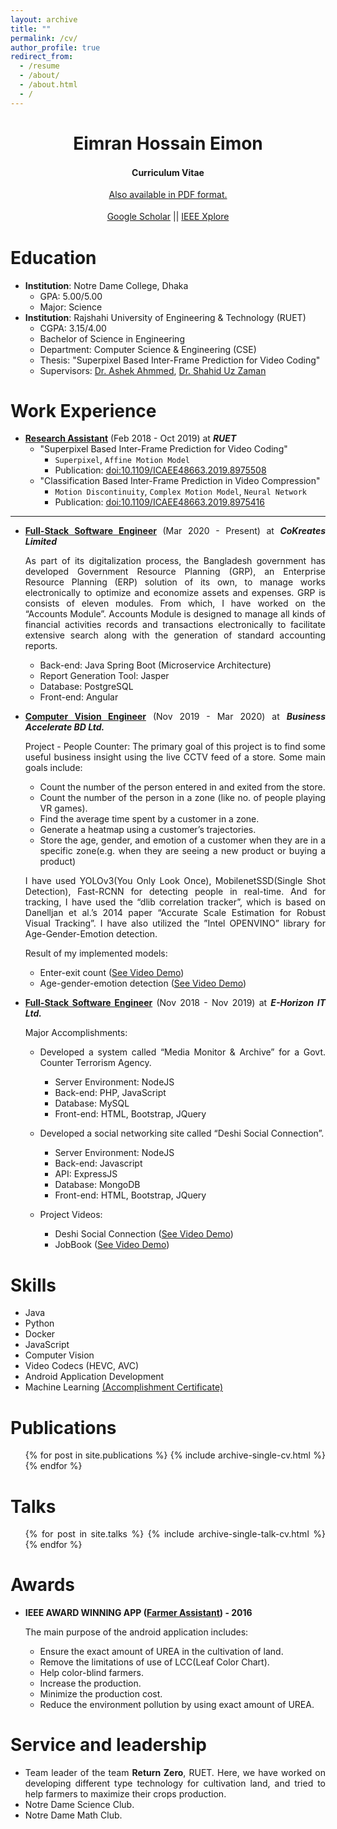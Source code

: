 ```yaml
---
layout: archive
title: ""
permalink: /cv/
author_profile: true
redirect_from:
  - /resume
  - /about/
  - /about.html
  - /
---
```



<h1 class="western" align="center"><b>Eimran Hossain Eimon</b></h1>
<p style="line-height: 1.5;" align="center"><span><b>Curriculum Vitae</b> </span></p>
<p style="line-height: 1.5;" align="center"><span><a href="/files/Academic_CV.pdf">Also available in PDF format.</a></span></p>
<p style="line-height: 1.5;" align="center"><span><a href="https://scholar.google.com/citations?user=NnT_iccAAAAJ&hl=en">Google Scholar</a> || <a href="https://ieeexplore.ieee.org/author/37087405667">IEEE Xplore</a></span></p>

<style>body {text-align: justify}</style>

Education
======
* **Institution**: Notre Dame College, Dhaka
    * GPA: 5.00/5.00
    * Major: Science
* **Institution**: Rajshahi University of Engineering & Technology (RUET)
    * CGPA: 3.15/4.00
    * Bachelor of Science in Engineering
    * Department: Computer Science & Engineering (CSE) 
    * Thesis: "Superpixel Based Inter-Frame Prediction for Video Coding"
    * Supervisors: [Dr. Ashek Ahmmed](https://scholar.google.com/citations?hl=en&user=inQobUgAAAAJ), [Dr. Shahid Uz Zaman](http://vu.edu.bd/cse/faculty-members/prof-drmd-shahid-uz-zaman) 

Work Experience
======

* <ins>**Research Assistant**</ins> (Feb 2018 - Oct 2019) at ***RUET***
  * "Superpixel Based Inter-Frame Prediction for Video Coding"
    * `Superpixel`, `Affine Motion Model`
    * Publication: [doi:10.1109/ICAEE48663.2019.8975508](http://dx.doi.org/10.1109/ICAEE48663.2019.8975508)
  * "Classification Based Inter-Frame Prediction in Video Compression"
    * `Motion Discontinuity`, `Complex Motion Model`, `Neural Network`
    * Publication: [doi:10.1109/ICAEE48663.2019.8975416](http://dx.doi.org/10.1109/ICAEE48663.2019.8975416)
  
 
<hr>

* <ins>**Full-Stack Software Engineer**</ins> (Mar 2020 - Present)
  at ***CoKreates Limited***
  
  As part of its digitalization process, the Bangladesh government has developed Government Resource Planning (GRP), an Enterprise Resource Planning (ERP) solution of its own, to manage works electronically to optimize and economize assets and expenses.
  GRP is consists of eleven modules. From which, I have worked on the “Accounts Module”. Accounts Module is designed to manage all kinds of financial activities records and transactions electronically to facilitate extensive search along with the generation of standard accounting reports.
  * Back-end: Java Spring Boot (Microservice Architecture)
  * Report Generation Tool: Jasper
  * Database: PostgreSQL
  * Front-end: Angular
  
* <ins>**Computer Vision Engineer**</ins> (Nov 2019 - Mar 2020)
at ***Business Accelerate BD Ltd.***

    Project - People Counter: 
    The primary goal of this project is to find some useful business insight using the live CCTV feed
    of a store. Some main goals include:
    * Count the number of the person entered in and exited from the store.
    * Count the number of the person in a zone (like no. of people playing VR games).
    * Find the average time spent by a customer in a zone.
    * Generate a heatmap using a customer’s trajectories.
    * Store the age, gender, and emotion of a customer when they are in a specific zone(e.g. when they are seeing
    a new product or buying a product)
    
    I have used YOLOv3(You Only Look Once), MobilenetSSD(Single Shot Detection), Fast-RCNN for detecting
    people in real-time. And for tracking, I have used the “dlib correlation tracker”, which is based on Danelljan et al.’s
    2014 paper “Accurate Scale Estimation for Robust Visual Tracking”. I have also utilized the ”Intel OPENVINO”
    library for Age-Gender-Emotion detection.
    
    Result of my implemented models:    
     * Enter-exit count ([See Video Demo](https://drive.google.com/file/d/1CND1PB-FXwI56t-QMHTwWrBS2JkZB3fV/view?usp=sharing))
     * Age-gender-emotion detection ([See Video Demo](https://drive.google.com/file/d/1vBAifjEJNkIMvB9441E-CiQxlowZpqXb/view))
 
 
 * <ins>**Full-Stack Software Engineer**</ins> (Nov 2018 - Nov 2019)
   at ***E-Horizon IT Ltd.***
   
    Major Accomplishments:
    * Developed a system called “Media Monitor & Archive” for a Govt. Counter Terrorism Agency.
        * Server Environment: NodeJS
        * Back-end: PHP, JavaScript
        * Database: MySQL
        * Front-end: HTML, Bootstrap, JQuery
        
    * Developed a social networking site called “Deshi Social Connection”.
        * Server Environment: NodeJS
        * Back-end: Javascript
        * API: ExpressJS
        * Database: MongoDB
        * Front-end: HTML, Bootstrap, JQuery
    
    * Project Videos:
        * Deshi Social Connection ([See Video Demo](https://www.youtube.com/watch?v=05wj2LMp2KA))
        * JobBook ([See Video Demo](https://www.youtube.com/watch?v=xT5ZjoOEMR8))
   
Skills
======
* Java
* Python
* Docker
* JavaScript
* Computer Vision
* Video Codecs (HEVC, AVC)
* Android Application Development
* Machine Learning [(Accomplishment Certificate)](https://www.coursera.org/account/accomplishments/certificate/8UC38U2GD7F4)


Publications
======
  <ul>{% for post in site.publications %}
    {% include archive-single-cv.html %}
  {% endfor %}</ul>
  
Talks
======
  <ul>{% for post in site.talks %}
    {% include archive-single-talk-cv.html %}
  {% endfor %}</ul>
  


Awards
======
* **IEEE AWARD WINNING APP ([Farmer Assistant](https://sites.google.com/view/eimonportfolio/farmer-assistant)) - 2016**
 
    The main purpose of the android application includes:
    * Ensure the exact amount of UREA in the cultivation of land.
    * Remove the limitations of use of LCC(Leaf Color Chart).
    * Help color-blind farmers.
    * Increase the production.
    * Minimize the production cost.
    * Reduce the environment pollution by using exact amount of UREA.

Service and leadership
======
* Team leader of the team **Return Zero**, RUET. Here, we have worked on developing different 
type technology for cultivation land, and tried to help farmers to maximize their crops production.  
* Notre Dame Science Club.
* Notre Dame Math Club.
